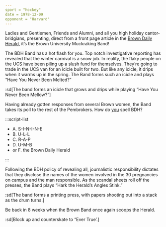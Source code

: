 ```yaml
---
sport = "hockey"
date = 1978-12-09
opponent = "Harvard"
---
```


Ladies and Gentlemen, Friends and Alumni, and all you high holiday cantor-bridgians, presenting, direct from a front page article in the <u>Brown Daily Herald</u>, it’s the Brown University Muckraking Band!

The BDH Band has a hot flash for you. Top notch investigative reporting has revealed that the winter carnival is a snow job. In reality, the flaky people on the UCS have been piling up a slush fund for themselves. They’re going to trade in the UCS van for an icicle built for two. But like any icicle, it drips when it warms up in the spring. The Band forms such an icicle and plays “Have You Never Been Melted?”

:sd[The band forms an icicle that grows and drips while playing “Have You Never Been Mellow?”]

Having already gotten responses from several Brown women, the Band takes its poll to the rest of the Pembrokers. How do <u>you</u> spell BDH?

:::script-list

- A. S-I-N-I-N-E
- B. U-L-L
- C. R-A-P
- D. U-M-B
- or F. the Brown Daily Herald

:::

Following the BDH policy of revealing all, journalistic responsibility dictates that they disclose the names of the women involved in the 30 pregnancies on campus and the man responsible. As the scandal sheets roll off the presses, the Band plays “Hark the Herald’s Angles Stink.”

:sd[The band forms a printing press, with papers shooting out into a stack as the drum turns.]

Be back in 8 weeks when the Brown Band once again scoops the Herald.

:sd[Block up and counterskate to “Ever True’.]
